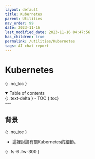 ```yaml
---
layout: default
title: Kubernetes
parent: Utilities
nav_order: 99
date: 2023-11-16
last_modified_date: 2023-11-16 04:47:56
has_children: true
permalink: /utilities/Kubernetes
tags: AI chat report
---
```


# Kubernetes
{: .no_toc }

<details open markdown="block">
  <summary>
    Table of contents
  </summary>
  {: .text-delta }
- TOC
{:toc}
</details>
---

## 背景

{: .no_toc }

- 這裡討論有關Kubernetes的細節。

{: .fs-6 .fw-300 }



